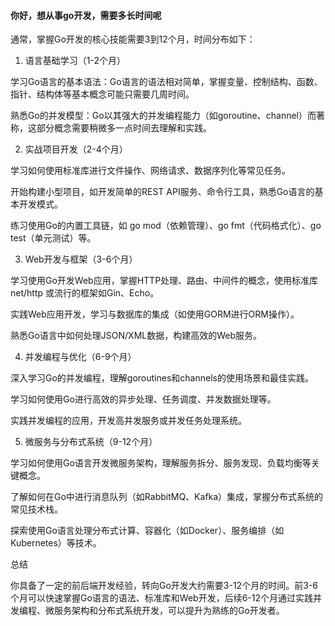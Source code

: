 

#### 你好，想从事go开发，需要多长时间呢
通常，掌握Go开发的核心技能需要3到12个月，时间分布如下：
1. 语言基础学习（1-2个月）

学习Go语言的基本语法：Go语言的语法相对简单，掌握变量、控制结构、函数、指针、结构体等基本概念可能只需要几周时间。

熟悉Go的并发模型：Go以其强大的并发编程能力（如goroutine、channel）而著称，这部分概念需要稍微多一点时间去理解和实践。

2. 实战项目开发（2-4个月）

学习如何使用标准库进行文件操作、网络请求、数据序列化等常见任务。

开始构建小型项目，如开发简单的REST API服务、命令行工具，熟悉Go语言的基本开发模式。

练习使用Go的内置工具链，如 go mod（依赖管理）、go fmt（代码格式化）、go test（单元测试）等。

3. Web开发与框架（3-6个月）

学习使用Go开发Web应用，掌握HTTP处理、路由、中间件的概念，使用标准库 net/http 或流行的框架如Gin、Echo。

实践Web应用开发，学习与数据库的集成（如使用GORM进行ORM操作）。

熟悉Go语言中如何处理JSON/XML数据，构建高效的Web服务。

4. 并发编程与优化（6-9个月）

深入学习Go的并发编程，理解goroutines和channels的使用场景和最佳实践。

学习如何使用Go进行高效的异步处理、任务调度、并发数据处理等。

实践并发编程的应用，开发高并发服务或并发任务处理系统。

5. 微服务与分布式系统（9-12个月）

学习如何使用Go语言开发微服务架构，理解服务拆分、服务发现、负载均衡等关键概念。

了解如何在Go中进行消息队列（如RabbitMQ、Kafka）集成，掌握分布式系统的常见技术栈。

探索使用Go语言处理分布式计算、容器化（如Docker）、服务编排（如Kubernetes）等技术。

总结

你具备了一定的前后端开发经验，转向Go开发大约需要3-12个月的时间。前3-6个月可以快速掌握Go语言的语法、标准库和Web开发，后续6-12个月通过实践并发编程、微服务架构和分布式系统开发，可以提升为熟练的Go开发者。